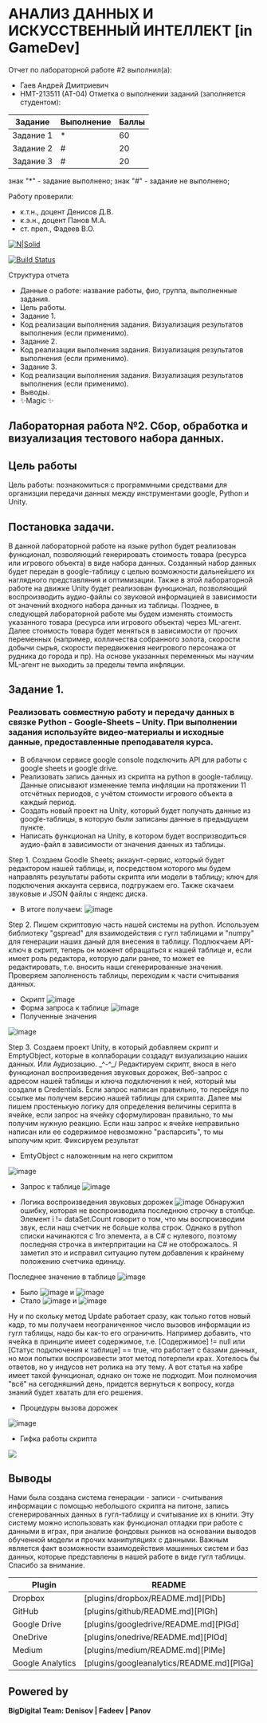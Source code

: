 # АНАЛИЗ ДАННЫХ И ИСКУССТВЕННЫЙ ИНТЕЛЛЕКТ [in GameDev]
Отчет по лабораторной работе #2 выполнил(а):
- Гаев Андрей Дмитриевич
- НМТ-213511 (АТ-04)
Отметка о выполнении заданий (заполняется студентом):

| Задание | Выполнение | Баллы |
| ------ | ------ | ------ |
| Задание 1 | * | 60 |
| Задание 2 | # | 20 |
| Задание 3 | # | 20 |

знак "*" - задание выполнено; знак "#" - задание не выполнено;

Работу проверили:
- к.т.н., доцент Денисов Д.В.
- к.э.н., доцент Панов М.А.
- ст. преп., Фадеев В.О.

[![N|Solid](https://cldup.com/dTxpPi9lDf.thumb.png)](https://nodesource.com/products/nsolid)

[![Build Status](https://travis-ci.org/joemccann/dillinger.svg?branch=master)](https://travis-ci.org/joemccann/dillinger)

Структура отчета

- Данные о работе: название работы, фио, группа, выполненные задания.
- Цель работы.
- Задание 1.
- Код реализации выполнения задания. Визуализация результатов выполнения (если применимо).
- Задание 2.
- Код реализации выполнения задания. Визуализация результатов выполнения (если применимо).
- Задание 3.
- Код реализации выполнения задания. Визуализация результатов выполнения (если применимо).
- Выводы.
- ✨Magic ✨

## Лабораторная работа №2. Сбор, обработка и визуализация тестового набора данных.
## Цель работы
Цель работы: познакомиться с программными средствами для организции передачи данных между инструментами google, Python и Unity.

## Постановка задачи.
В данной лабораторной работе на языке python будет реализован функционал, позволяющий генерировать стоимость товара (ресурса или игрового объекта) в виде набора данных. Созданный набор данных будет передан в google-таблицу с целью возможности дальнейшего их наглядного представляния и оптимизации. Также в этой лабораторной работе на движке Unity будет реализован функционал, позволяющий воспроизводить аудио-файлы со звуковой информацией в зависимости от значений входного набора данных из таблицы.
Позднее, в следующей лабораторной работе мы будем изменять стоимость указанного товара (ресурса или игрового объекта) через ML-агент. Далее стоимость товара будет меняться  в зависимости от прочих переменных (например, колличества собранного золота, скорости добычи сырья, скорости передвижения неигрового персонажа от рудника до города и пр). На основе указанных переменных мы научим ML-агент не выходить за пределы темпа инфляции.

## Задание 1. 
### Реализовать совместную работу и передачу данных в связке Python - Google-Sheets – Unity. При выполнении задания используйте видео-материалы и исходные данные, предоставленные преподавателя курса.
- В облачном сервисе google console подключить API для работы с google sheets и google drive.
- Реализовать запись данных из скрипта на python в google-таблицу. Данные описывают изменение темпа инфляции на протяжении 11 отсчётных периодов, с учётом стоимости игрового объекта в каждый период.
- Создать новый проект на Unity, который будет получать данные из google-таблицы, в которую были записаны данные в предыдущем пункте.
- Написать функционал на Unity, в котором будет воспризводиться аудио-файл в зависимости от значения данных из таблицы.

Step 1. Создаем Goodle Sheets; аккаунт-сервис, который будет редактором нашей таблицы, и, посредством которого мы будем направлять результаты работы скрипта или модели в таблицу; ключ для подключения аккаунта сервиса, подгружаем его. Также скачаем звуковые и JSON файлы с яндекс диска.
- В итоге получаем:
![image](https://user-images.githubusercontent.com/90757310/195180157-ec3f417b-c61a-4544-bef3-84c6c192fdad.png)

Step 2. Пишем скриптовую часть нашей системы на python. Используем библиотеку "gspread" для взаимодействия с гугл таблицами и "numpy" для генерации наших даный для внесения в таблицу. Подлюкчаем API-ключ в скрипт, теперь он можент обращаться к нашей таблице и, если имеет роль редактора, которую дали ранее, то может ее редактировать, т.е. вносить наши сгенерированные значения. Проверяем заполненость таблицы, переходим к части считывания данных.
- Скрипт
![image](https://user-images.githubusercontent.com/90757310/195180597-63009a8e-a5f1-405f-bd52-d2de5afdfbe9.png)
- Форма запроса к таблице
![image](https://user-images.githubusercontent.com/90757310/195180726-77cb0494-c4a6-4469-b666-f9cbdf12c2c1.png)
- Полученные значения

![image](https://user-images.githubusercontent.com/90757310/195180791-8c595fa7-e902-4108-887f-0dcadab45213.png)

Step 3. Создаем проект Unity, в который добавляем скрипт и EmptyObject, которые в коллаборации создадут визуализацию наших данных. Или Аудиозацию. \_^-^_/ Редактируем скрипт, внося в него функционал воспроизведения звуковых дорожек, Веб-запрос с адресом нашей таблицы и ключа подключения к ней, который мы создали в Credentials. Если запрос написан правильно, то перейдя по ссылке мы получем версию нашей таблицы для скрипта. Далее мы пишем простенькую логику для определения величины серипта в ячейке, если запрос на ячейку сформулирован правильно, то мы получим нужную реакцию. Если наш запрос к ячейке неправильно написан или ее содержимое невозможно "распарсить", то мы ыполучим крит. Фиксируем результат
- EmtyObject с наложенным на него скриптом

![image](https://user-images.githubusercontent.com/90757310/195183005-62fe46e4-d2b5-4ded-99c9-cb8799ad1817.png)

- Запрос к таблице
![image](https://user-images.githubusercontent.com/90757310/195183232-575f9f82-1529-415c-a65b-db5a07861c75.png)

- Логика воспроизведения звуковых дорожек
![image](https://user-images.githubusercontent.com/90757310/195183402-84fe2003-6373-42ff-b4d1-f08a92f77069.png)
Обнаружил ошибку, которая не воспроизводила последнюю строчку в столбце. Элемент i != dataSet.Count говорит о том, что мы воспроизводим звук, если наш счетчик не больше колва строк. Однако в python списки начинаются с 1го элемента, а в C# с нулевого, поэтому последняя строчка в интерпритации на C# не отоброжалось. Я заметил это и исправил ситуацию путем добавления к крайнему положению счетчика единицу.

Последнее значение в таблице ![image](https://user-images.githubusercontent.com/90757310/195187106-f7ee51ae-d65e-4c6d-8e7b-8b5925812a58.png)

- Было ![image](https://user-images.githubusercontent.com/90757310/195186897-b3c4b167-da2f-468b-814a-956896cf4287.png)
и ![image](https://user-images.githubusercontent.com/90757310/195187211-e11d190c-15fd-4042-9b8b-65332c632553.png)
- Стало ![image](https://user-images.githubusercontent.com/90757310/195187429-67f07c02-f73d-486a-880a-4381759c1fe5.png)
 и ![image](https://user-images.githubusercontent.com/90757310/195187490-5ff438cc-ef0c-4ff7-9cf4-8ca808ec2c8c.png)

Ну и по скольку метод Update работает сразу, как только готов новый кадр, то мы получаем неограниченное число вызовов информации из гугл таблицы, надо бы как-то его ограничить. Например добавить, что ячейка в принципе имеет содержимое, т.е. [Содержимое] != null или [Статус подключения к таблице] == true, что работает с базами данных, но мои попытки воспроизвести этот метод потерпели крах. Хотелось бы ответов, но у индусов нет ролика на эту тему. А вот статья на хабре имеет такой функционал, однако он тоже не подходит. Мои полномочия "всё" на сегодняшний день, придется вернуться к вопросу, когда знаний будет хватать для его решения.

- Процедуры вызова дорожек

![image](https://user-images.githubusercontent.com/90757310/195183351-d7286876-3e5e-4357-bc9b-d1625e0ef3aa.png)

- Гифка работы скрипта

![](https://github.com/mhehet18jiet/DA-in-GameDev/blob/main/DAinGD%20Lab%232/Lab2GIF%20(2).gif)


## Выводы
Нами была создана система генерации - записи - считывания информации с помощью небольшого скрипта на питоне, запись сгенерированных данных в гугл-таблицу и считывание их в юнити. Эту систему можно использовать как функционал отладки при работе с данными в играх, при анализе фондовых рынков на основании выводов обученной модели и прочих манипуляциях с данными. Важным является факт возможности взаимодействия машинных систем и баз данных, которые представлены в нашей работе в виде гугл таблицы. Спасибо за внимание.

| Plugin | README |
| ------ | ------ |
| Dropbox | [plugins/dropbox/README.md][PlDb] |
| GitHub | [plugins/github/README.md][PlGh] |
| Google Drive | [plugins/googledrive/README.md][PlGd] |
| OneDrive | [plugins/onedrive/README.md][PlOd] |
| Medium | [plugins/medium/README.md][PlMe] |
| Google Analytics | [plugins/googleanalytics/README.md][PlGa] |

## Powered by

**BigDigital Team: Denisov | Fadeev | Panov**

